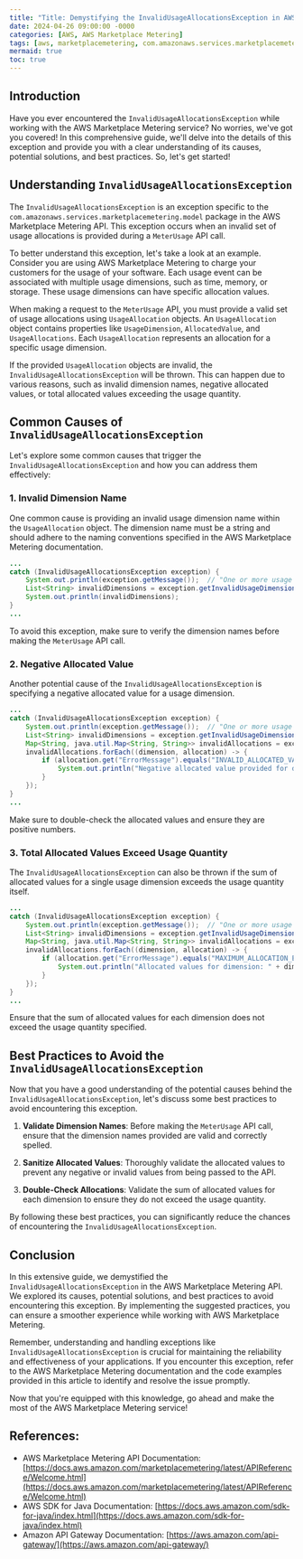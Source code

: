 ```yaml
---
title: "Title: Demystifying the InvalidUsageAllocationsException in AWS Marketplace Metering"
date: 2024-04-26 09:00:00 -0000
categories: [AWS, AWS Marketplace Metering]
tags: [aws, marketplacemetering, com.amazonaws.services.marketplacemetering.model]
mermaid: true
toc: true
---
```



## Introduction

Have you ever encountered the `InvalidUsageAllocationsException` while working with the AWS Marketplace Metering service? No worries, we've got you covered! In this comprehensive guide, we'll delve into the details of this exception and provide you with a clear understanding of its causes, potential solutions, and best practices. So, let's get started!

## Understanding `InvalidUsageAllocationsException`

The `InvalidUsageAllocationsException` is an exception specific to the `com.amazonaws.services.marketplacemetering.model` package in the AWS Marketplace Metering API. This exception occurs when an invalid set of usage allocations is provided during a `MeterUsage` API call.

To better understand this exception, let's take a look at an example. Consider you are using AWS Marketplace Metering to charge your customers for the usage of your software. Each usage event can be associated with multiple usage dimensions, such as time, memory, or storage. These usage dimensions can have specific allocation values.

When making a request to the `MeterUsage` API, you must provide a valid set of usage allocations using `UsageAllocation` objects. An `UsageAllocation` object contains properties like `UsageDimension`, `AllocatedValue`, and `UsageAllocations`. Each `UsageAllocation` represents an allocation for a specific usage dimension.

If the provided `UsageAllocation` objects are invalid, the `InvalidUsageAllocationsException` will be thrown. This can happen due to various reasons, such as invalid dimension names, negative allocated values, or total allocated values exceeding the usage quantity.

## Common Causes of `InvalidUsageAllocationsException`

Let's explore some common causes that trigger the `InvalidUsageAllocationsException` and how you can address them effectively:

### 1. Invalid Dimension Name

One common cause is providing an invalid usage dimension name within the `UsageAllocation` object. The dimension name must be a string and should adhere to the naming conventions specified in the AWS Marketplace Metering documentation.

```java
...
catch (InvalidUsageAllocationsException exception) {
    System.out.println(exception.getMessage());  // "One or more usage allocations are invalid."
    List<String> invalidDimensions = exception.getInvalidUsageDimensionNames();
    System.out.println(invalidDimensions);
}
...
```

To avoid this exception, make sure to verify the dimension names before making the `MeterUsage` API call.

### 2. Negative Allocated Value

Another potential cause of the `InvalidUsageAllocationsException` is specifying a negative allocated value for a usage dimension.

```java
...
catch (InvalidUsageAllocationsException exception) {
    System.out.println(exception.getMessage());  // "One or more usage allocations are invalid."
    List<String> invalidDimensions = exception.getInvalidUsageDimensionNames();
    Map<String, java.util.Map<String, String>> invalidAllocations = exception.getInvalidAllocations();
    invalidAllocations.forEach((dimension, allocation) -> {
        if (allocation.get("ErrorMessage").equals("INVALID_ALLOCATED_VALUE")) {
            System.out.println("Negative allocated value provided for dimension: " + dimension);
        }
    });
}
...
```

Make sure to double-check the allocated values and ensure they are positive numbers.

### 3. Total Allocated Values Exceed Usage Quantity

The `InvalidUsageAllocationsException` can also be thrown if the sum of allocated values for a single usage dimension exceeds the usage quantity itself.

```java
...
catch (InvalidUsageAllocationsException exception) {
    System.out.println(exception.getMessage());  // "One or more usage allocations are invalid."
    List<String> invalidDimensions = exception.getInvalidUsageDimensionNames();
    Map<String, java.util.Map<String, String>> invalidAllocations = exception.getInvalidAllocations();
    invalidAllocations.forEach((dimension, allocation) -> {
        if (allocation.get("ErrorMessage").equals("MAXIMUM_ALLOCATION_EXCEEDED")) {
            System.out.println("Allocated values for dimension: " + dimension + " exceed the usage quantity.");
        }
    });
}
...
```

Ensure that the sum of allocated values for each dimension does not exceed the usage quantity specified.

## Best Practices to Avoid the `InvalidUsageAllocationsException`

Now that you have a good understanding of the potential causes behind the `InvalidUsageAllocationsException`, let's discuss some best practices to avoid encountering this exception.

1. **Validate Dimension Names**: Before making the `MeterUsage` API call, ensure that the dimension names provided are valid and correctly spelled.

2. **Sanitize Allocated Values**: Thoroughly validate the allocated values to prevent any negative or invalid values from being passed to the API.

3. **Double-Check Allocations**: Validate the sum of allocated values for each dimension to ensure they do not exceed the usage quantity.

By following these best practices, you can significantly reduce the chances of encountering the `InvalidUsageAllocationsException`.

## Conclusion

In this extensive guide, we demystified the `InvalidUsageAllocationsException` in the AWS Marketplace Metering API. We explored its causes, potential solutions, and best practices to avoid encountering this exception. By implementing the suggested practices, you can ensure a smoother experience while working with AWS Marketplace Metering.

Remember, understanding and handling exceptions like `InvalidUsageAllocationsException` is crucial for maintaining the reliability and effectiveness of your applications. If you encounter this exception, refer to the AWS Marketplace Metering documentation and the code examples provided in this article to identify and resolve the issue promptly.

Now that you're equipped with this knowledge, go ahead and make the most of the AWS Marketplace Metering service!

## References:
- AWS Marketplace Metering API Documentation: [https://docs.aws.amazon.com/marketplacemetering/latest/APIReference/Welcome.html](https://docs.aws.amazon.com/marketplacemetering/latest/APIReference/Welcome.html)
- AWS SDK for Java Documentation: [https://docs.aws.amazon.com/sdk-for-java/index.html](https://docs.aws.amazon.com/sdk-for-java/index.html)
- Amazon API Gateway Documentation: [https://aws.amazon.com/api-gateway/](https://aws.amazon.com/api-gateway/)